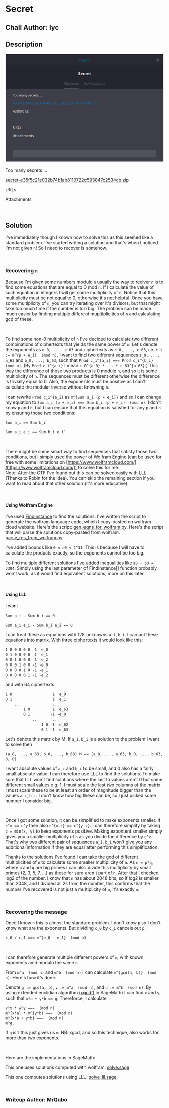# Secret
## Chall Author: lyc

## Description

![](./description_screenshot.png "Description")

Too many secrets ...

[secret-e35f5c21e032b74b1ab8110722c593847c2534cb.zip](./secret.zip)

URLs

Attachments

<br />

## Solution

I've immediately though I known how to solve this as this seemed like a standard
problem. I've started writing a solution and that's when I noticed I'm not given
`n`! So I need to recover is somehow.

<br />

### Recovering `n`

Because I'm given some numbers modulo `n` usually the way to reciver `n` is to
find some equations that are equal to 0 mod `n`. If I calculate the value of
such equation in integers I will get some multiplicity of `n`. Notice that this
multiplicity must be not equal to 0, otherwise it's not helpful. Once you have
some multiplicity of `n`, you can try iterating over it's divisors, but that
might take too much time if the number is too big. The problem can be made much
easier by finding multiple different mupltiplicities of `n` and calculating gcd
of these.

<br />

To find some non-0 multiplicity of `n` I've decided to calculate two different
combinations of ciphertexts that yields the same power of `m`. Let's denote the
exponents as `e_0, ..., e_63` and ciphertexts as `c_0, ..., c_63`, i.e. `c_i :=
m^{p + e_i}  (mod n)`. I want to find two different sequences `a_0, ..., a_63`
and `b_0, ..., b_63`, such that `Prod c_i^{a_i} === Prod c_i^{b_i}  (mod n)`.
(By `Prod c_i^{a_i}` I mean `c_0^{a_0} * ... * c_63^{a_63}`.) This way the
difference of those two products is 0 modulo `n`, and so it is some multiplicity
of `n`. The sequences must be different otherwise the difference is trivially
equal to 0. Also, the exponents must be positive as I can't calculate the
modular inverse without knowning `n`.

I can rewrite `Prod c_i^{a_i}` as `m^{Sum a_i (p + e_i)}` and so I can change my
equation to `Sum a_i (p + e_i) === Sum b_i (p + e_i)  (mod n)`. I don't know `p`
and `n`, but I can ensure that this equation is satisfied for any `p` and `n` by
ensuring those two conditions:
```
Sum a_i == Sum b_i`
```
```
Sum a_i e_i == Sum b_i e_i`
```

<br />

There might be some smart way to find sequences that satisfy those two
conditions, but I simply used the power of Wolfram Engine (can be used for free
with some limitations on
[https://www.wolframcloud.com/](https://www.wolframcloud.com/)) to solve this
for me. \
Note: After the CTF I've found out this can be solved easily with LLL (Thanks to
Robin for the idea). You can skip the remaining section if you want to read
about that other solution (it's more educative).

<br />

#### Using Wolfram Engine

I've used
[FindInstance](https://reference.wolfram.com/language/ref/FindInstance.html) to
find the solutions. I've written the script to generate the wolfram language
code, which I copy-pasted on wolfram cloud website. Here's the script:
[gen\_eqns\_for\_wolfram.py](./gen_eqns_for_wolfram.py). Here's the script that
will parse the solutions copy-pasted from wolfram:
[parse\_res\_from\_wolfram.py](./parse_res_from_wolfram.py).

I've added bounds like `0 ≤ a0 < 2^31`. This is because I will have to calculate
the products exactly, so the exponents cannot be too big.

To find multiple different solutions I've added inequalities like `a0 - b0 ≠
3304`. Simply using the last parameter of FindInstance[] function probably won't
work, as it would find equivalent solutions, more on this later.

<br />

#### Using LLL

I want
```
Sum a_i - Sum b_i == 0
```
```
Sum a_i e_i - Sum b_i e_i == 0
```
I can treat these as equations with 128 unknowns `a_i`, `b_i`. I can put these
equations into matrix. With three ciphertexts it would look like this:
```
1 0 0 0 0 0  1  e_0
0 1 0 0 0 0  1  e_1
0 0 1 0 0 0  1  e_2
0 0 0 1 0 0 -1 -e_0
0 0 0 0 1 0 -1 -e_1
0 0 0 0 0 1 -1 -e_2
```
and with 64 ciphertexts:
```
1 0                  1  e_0
0 1                  1  e_1
    ...              ...
        1 0          1  e_63
        0 1         -1 -e_0
            ...      ...
                1 0 -1 -e_62
                0 1 -1 -e_63
```

Let's denote this matrix by M. If `a_i`, `b_i` is a solution to the problem I
want to solve then
```
(a_0, ..., a_63, b_0, ..., b_63) M == (a_0, ..., a_63, b_0, ..., b_63, 0, 0)
```

I want absolute values of `a_i` and `b_i` to be small, and 0 also has a fairly
small absolute value. I can therefore use LLL to find the solutions. To make
sure that LLL won't find solutions where the last to values aren't 0 but some
different small values e.g. 1, I must scale the last two columns of the matrix.
I must scale these to be at least an order of magnitude bigger than the values
`a_i`, `b_i`. I don't know how big these can be, so I just picked some number I
consider big.


<br />

Once I got some solution, it can be simplified to make exponents smaller. If
`c^x == c^y` then also `c^{x-z} == c^{y-z}`. I can therefore simplify by taking
`z = min(x, y)` to keep exponents positive. Making expontent smaller simply
gives you a smaller multiplicity of `n` as you divide the difference by `c^z`.
That's why two different pair of sequences `a_i`, `b_i` won't give you any
additional information if they are equal after performing this simplification.

Thanks to the solutions I've found I can take the gcd of different
multiplicities of `n` to calculate some smaller multiplicity of `n`. As `n =
p*q`, where `p` and `q` are big primes I can also divide this multiplicity by
small primes (2, 3, 5, 7, ...) as these for sure aren't part of `n`. After that
I checked log2 of the number. I know that `n` has about 2048 bits, so if log2 is
smaller than 2048, and I divided all 2s from the number, this confirms that the
number I've recovered is not just a multiplicity of `n`, it's exactly `n`.

<br />

### Recovering the message

Once I know `n` this is almost the standard problem. I don't know `p` so I don't
know what are the exponents. But dividing `c_0` by `c_1` cancels out `p`.
```
c_0 / c_1 === m^{e_0 - e_1}  (mod n)
```

<br />

I can therefore generate multiple different powers of `m`, with known exponents
amd modulo the same `n`.

From `m^a  (mod n)` and `m^b  (mod n)` I can calculate `m^{gcd(a, b)}  (mod n)`.
Here's how it's done.

Denote `g := gcd(a, b)`, `v := m^a  (mod n)`, and `u := m^b  (mod n)`. By using
extended euclidian algorithm
([xgcd()](https://doc.sagemath.org/html/en/thematic_tutorials/group_theory.html#extended-greatest-common-divisor)
in SageMath) I can find `x` and `y`, such that `x*a + y*b == g`. Thereforce, I
calculate
```
v^x * w^y ===  (mod n)
m^{x*a} * m^{y*b} ===  (mod n)
m^{x*a + y*b} ===  (mod n)
m^g.
```
If `g` is 1 this just gives us `m`. NB: xgcd, and so this technique, also works
for more than two exponents.

<br />

Here are the implementations in SageMath:

This one uses solutions computed with wolfram: [solve.sage](./solve.sage)

This one computes solutions using LLL: [solve\_lll.sage](./solve_lll.sage)

<br />

### Writeup Author: MrQubo
